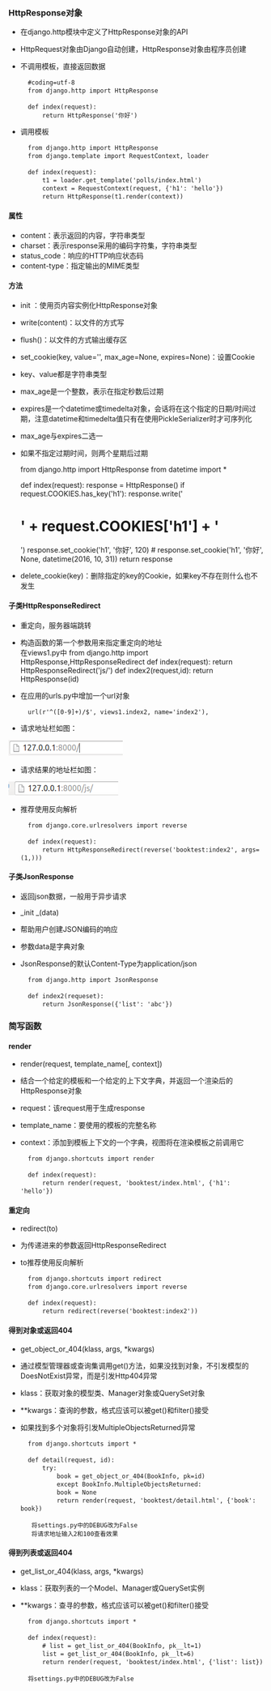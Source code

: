 ### HttpResponse对象  

* 在django.http模块中定义了HttpResponse对象的API  
* HttpRequest对象由Django自动创建，HttpResponse对象由程序员创建  
* 不调用模板，直接返回数据  

        #coding=utf-8
        from django.http import HttpResponse

        def index(request):
            return HttpResponse('你好')  

* 调用模板  

        from django.http import HttpResponse
        from django.template import RequestContext, loader

        def index(request):
            t1 = loader.get_template('polls/index.html')
            context = RequestContext(request, {'h1': 'hello'})
            return HttpResponse(t1.render(context))  

#### 属性  

* content：表示返回的内容，字符串类型  
* charset：表示response采用的编码字符集，字符串类型  
* status_code：响应的HTTP响应状态码  
* content-type：指定输出的MIME类型  

#### 方法

* init ：使用页内容实例化HttpResponse对象  
* write(content)：以文件的方式写  
* flush()：以文件的方式输出缓存区  
* set_cookie(key, value='', max_age=None, expires=None)：设置Cookie  
 * key、value都是字符串类型  
 * max_age是一个整数，表示在指定秒数后过期  
 * expires是一个datetime或timedelta对象，会话将在这个指定的日期/时间过期，注意datetime和timedelta值只有在使用PickleSerializer时才可序列化  
 * max_age与expires二选一  
 * 如果不指定过期时间，则两个星期后过期  


    from django.http import HttpResponse
    from datetime import *

    def index(request):
        response = HttpResponse()
        if request.COOKIES.has_key('h1'):
            response.write('<h1>' + request.COOKIES['h1'] + '</h1>')
            response.set_cookie('h1', '你好', 120)
            # response.set_cookie('h1', '你好', None, datetime(2016, 10, 31))
            return response  

* delete_cookie(key)：删除指定的key的Cookie，如果key不存在则什么也不发生  

#### 子类HttpResponseRedirect  

* 重定向，服务器端跳转  
* 构造函数的第一个参数用来指定重定向的地址  
        在views1.py中
        from django.http import HttpResponse,HttpResponseRedirect
        def index(request):
            return HttpResponseRedirect('js/')
        def index2(request,id):
            return HttpResponse(id)

* 在应用的urls.py中增加一个url对象  

        url(r'^([0-9]+)/$', views1.index2, name='index2'),  

* 请求地址栏如图：  

![alt文本](Images/redirect1.png "Title")

* 请求结果的地址栏如图：  

![alt文本](Images/redirect2.png "Title")

* 推荐使用反向解析  

        from django.core.urlresolvers import reverse

        def index(request):
            return HttpResponseRedirect(reverse('booktest:index2', args=(1,)))  

#### 子类JsonResponse

* 返回json数据，一般用于异步请求  
* _init _(data)  
* 帮助用户创建JSON编码的响应  
* 参数data是字典对象  
* JsonResponse的默认Content-Type为application/json  

        from django.http import JsonResponse

        def index2(requeset):
            return JsonResponse({'list': 'abc'})  

### 简写函数  

#### render  

* render(request, template_name[, context])  
* 结合一个给定的模板和一个给定的上下文字典，并返回一个渲染后的HttpResponse对象  
* request：该request用于生成response  
* template_name：要使用的模板的完整名称  
* context：添加到模板上下文的一个字典，视图将在渲染模板之前调用它  

        from django.shortcuts import render

        def index(request):
            return render(request, 'booktest/index.html', {'h1': 'hello'})  

#### 重定向  

* redirect(to)  
* 为传递进来的参数返回HttpResponseRedirect  
* to推荐使用反向解析  

        from django.shortcuts import redirect
        from django.core.urlresolvers import reverse

        def index(request):
            return redirect(reverse('booktest:index2'))  

#### 得到对象或返回404  

* get_object_or_404(klass, args, *kwargs)  
* 通过模型管理器或查询集调用get()方法，如果没找到对象，不引发模型的DoesNotExist异常，而是引发Http404异常  
* klass：获取对象的模型类、Manager对象或QuerySet对象  
* **kwargs：查询的参数，格式应该可以被get()和filter()接受  
* 如果找到多个对象将引发MultipleObjectsReturned异常  

        from django.shortcuts import *

        def detail(request, id):
            try:
                book = get_object_or_404(BookInfo, pk=id)
                except BookInfo.MultipleObjectsReturned:
                book = None
                return render(request, 'booktest/detail.html', {'book': book})  

         将settings.py中的DEBUG改为False
         将请求地址输入2和100查看效果  

#### 得到列表或返回404  

* get_list_or_404(klass, args, *kwargs)  
* klass：获取列表的一个Model、Manager或QuerySet实例  
* **kwargs：查寻的参数，格式应该可以被get()和filter()接受  

        from django.shortcuts import *

        def index(request):
            # list = get_list_or_404(BookInfo, pk__lt=1)
            list = get_list_or_404(BookInfo, pk__lt=6)
            return render(request, 'booktest/index.html', {'list': list})

        将settings.py中的DEBUG改为False

